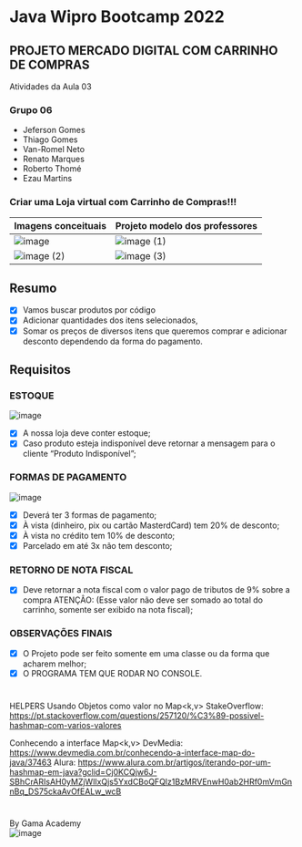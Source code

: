 # Java Wipro Bootcamp 2022

## PROJETO MERCADO DIGITAL COM CARRINHO DE COMPRAS
Atividades da Aula 03

### Grupo 06
- Jeferson Gomes 
- Thiago Gomes 
- Van-Romel Neto
- Renato Marques
- Roberto Thomé
- Ezau Martins

### Criar uma Loja virtual com Carrinho de Compras!!!

| Imagens conceituais  | Projeto modelo dos professores  |
| ------------------- | ------------------- |
| ![image](https://user-images.githubusercontent.com/10172471/161455569-6900150c-3715-45cf-963f-3edb35bc4e27.png)|![image (1)](https://user-images.githubusercontent.com/10172471/161455572-f0bed8ad-f8d2-4ca1-bfec-b1be320e8544.png) |
| ![image (2)](https://user-images.githubusercontent.com/10172471/161455576-f3ad56a3-d78c-4e14-9b71-30cc5a6599e5.png)|![image (3)](https://user-images.githubusercontent.com/10172471/161455584-b38c6e51-e49e-49d4-a1e0-3432fa6f05ba.png) |

## Resumo 
- [x] Vamos buscar produtos por código
- [x] Adicionar quantidades dos itens selecionados, 
- [x] Somar os preços de diversos itens que queremos comprar e adicionar desconto dependendo da forma do
pagamento.

## Requisitos

### ESTOQUE
![image](https://user-images.githubusercontent.com/10172471/161419717-58c7b625-e30c-4ac0-a5a0-0aba39b9e0be.png)
- [x] A nossa loja deve conter estoque;
- [x] Caso produto esteja indisponível deve retornar a mensagem para o cliente “Produto Indisponível”;

### FORMAS DE PAGAMENTO
![image](https://user-images.githubusercontent.com/10172471/161419807-91ebd605-db80-428a-a3ba-451c99f20829.png)
- [x] Deverá ter 3 formas de pagamento;
- [x] À vista (dinheiro, pix ou cartão MasterdCard) tem 20% de desconto;
- [x] À vista no crédito tem 10% de desconto;
- [x] Parcelado em até 3x não tem desconto;

### RETORNO DE NOTA FISCAL
- [x] Deve retornar a nota fiscal com o valor pago de tributos de 9% sobre a compra
ATENÇÂO: (Esse valor não deve ser somado ao total do carrinho, somente ser exibido na nota fiscal);

### OBSERVAÇÕES FINAIS
- [x] O Projeto pode ser feito somente em uma classe ou da forma que acharem melhor;
- [x] O PROGRAMA TEM QUE RODAR NO CONSOLE.

#

HELPERS
Usando Objetos como valor no Map<k,v>
StakeOverflow: https://pt.stackoverflow.com/questions/257120/%C3%89-possivel-hashmap-com-varios-valores

Conhecendo a interface Map<k,v>
DevMedia: https://www.devmedia.com.br/conhecendo-a-interface-map-do-java/37463
Alura: https://www.alura.com.br/artigos/iterando-por-um-hashmap-em-java?gclid=Cj0KCQjw6J-SBhCrARIsAH0yMZjWlIxQjs5YxdCBoQFQlz1BzMRVEnwH0ab2HRf0mVmGnnBq_DS75ckaAvOfEALw_wcB

#

By Gama Academy
</br>
![image](https://user-images.githubusercontent.com/10172471/161184424-a619d9bb-208e-4a94-913a-79156d2f1fc0.png)
